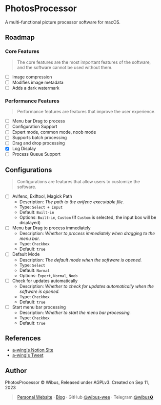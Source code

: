 # PhotosProcessor

A multi-functional picture processor software for macOS.

## Roadmap

### Core Features

> The core features are the most important features of the software, and the software cannot be used without them.

- [ ] Image compression
- [ ] Modifies image metadata
- [ ] Adds a dark watermark

### Performance Features

> Performance features are features that improve the user experience.

- [ ] Menu bar Drag to process
- [ ] Configuration Support
- [ ] Expert mode, common mode, noob mode
- [ ] Supports batch processing
- [ ] Drag and drop processing
- [x] Log Display
- [ ] Process Queue Support

## Configurations

> Configurations are features that allow users to customize the software.

- [ ] Avifenc, Exiftool, Magick Path
  - Description: *The path to the avifenc executable file.*
  - Type: `Select + Input`
  - Default: `Built-in`
  - Options: `Built-in`, `Custom` (If `Custom` is selected, the input box will be displayed)
- [ ] Menu bar Drag to process immediately
  - Description: *Whether to process immediately when dragging to the menu bar.*
  - Type: `Checkbox`
  - Default: `true`
- [ ] Default Mode
  - Description: *The default mode when the software is opened.*
  - Type: `Select`
  - Default: `Normal`
  - Options: `Expert`, `Normal`, `Noob`
- [ ] Check for updates automatically
  - Description: *Whether to check for updates automatically when the software is opened.*
  - Type: `Checkbox`
  - Default: `true`
- [ ] Start menu bar processing
  - Description: *Whether to start the menu bar processing.*
  - Type: `Checkbox`
  - Default: `true`

## References

- [a-wing's Notion Site](https://awing.notion.site/2023-36-v1-1-1e1b3542b8e84db197555365824a6773)
- [a-wing's Tweet](https://twitter.com/_a_wing/status/1700586549065155043)

## Author

PhotosProcessor © Wibus, Released under AGPLv3. Created on Sep 11, 2023

> [Personal Website](http://iucky.cn/) · [Blog](https://blog.iucky.cn/) · GitHub [@wibus-wee](https://github.com/wibus-wee/) · Telegram [@wibus✪](https://t.me/wibus_wee)

